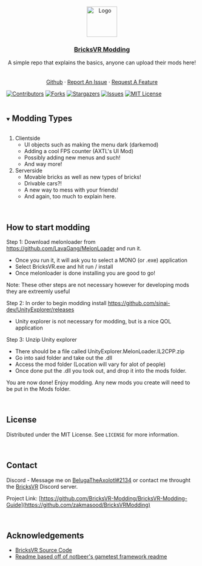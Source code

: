 <!--
This README.md template was NOT orginally created by me(notbeer)! This is a fork of:
https://github.com/othneildrew/Best-README-Template
-->


<!-- PROJECT LOGO -->
<br />
<p align="center">
<a href="https://github.com/BricksVR-Modding/BricksVR-Modding-Guide">
    <img src="https://avatars.githubusercontent.com/u/94014912?s=200&v=4" alt="Logo" width="80" height="80">
  </a>
  <h3 align="center"><u>BricksVR Modding</u></h3>

  <p align="center">
    A simple repo that explains the basics, anyone can upload their mods here!
    <br />
    <br />
    <br />
    <a href="https://github.com/BricksVR-Modding/BricksVR-Modding-Guide">Github</a>
    ·
    <a href="https://github.com/BricksVR-Modding/BricksVR-Modding-Guide/issues">Report An Issue</a>
    ·
    <a href="https://github.com/BricksVR-Modding/BricksVR-Modding-Guide/issues">Request A Feature</a>
  </p>
</p>

  [![Contributors][contributors-shield]][contributors-url]
  [![Forks][forks-shield]][forks-url]
  [![Stargazers][stars-shield]][stars-url]
  [![Issues][issues-shield]][issues-url]
  [![MIT License][license-shield]][license-url]

<!-- TABLE OF CONTENTS -->
<details open="open">
  <summary><h2 style="display: inline-block">Modding Types</h2></summary>
  <ol>
    <li>
      <a>Clientside</a>
       <ul>
        <li><a>UI objects such as making the menu dark (darkemod)</a></li>
       </ul>
       <ul>
        <li><a>Adding a cool FPS counter (AXTL's UI Mod)</a></li>
       </ul>
       <ul>
        <li><a>Possibly adding new menus and such!</a></li>
       </ul>
       <ul>
        <li><a>And way more!</a></li>
       </ul>
    </li>
    <li>
      <a>Serverside</a>
       <ul>
        <li><a>Movable bricks as well as new types of bricks!</a></li>
       </ul>
       <ul>
        <li><a>Drivable cars?!</a></li>
       </ul>
       <ul>
        <li><a>A new way to mess with your friends!</a></li>
       </ul>
       <ul>
        <li><a>And again, too much to explain here.</a></li>
       </ul>
    </li>
  </ol>
</details>

<!-- ABOUT THE PROJECT -->
<br />

## How to start modding

Step 1: Download melonloader from https://github.com/LavaGang/MelonLoader and run it.
 - Once you run it, it will ask you to select a MONO (or .exe) application
 - Select BricksVR.exe and hit run / install
 - Once melonloader is done installing you are good to go!

Note: These other steps are not necessary however for developing mods they are extreemly useful

Step 2: In order to begin modding install https://github.com/sinai-dev/UnityExplorer/releases
 - Unity explorer is not necessary for modding, but is a nice QOL application

Step 3: Unzip Unity explorer
 - There should be a file called UnityExplorer.MelonLoader.IL2CPP.zip 
 - Go into said folder and take out the .dll
 - Access the mod folder (Location will vary for alot of people)
 - Once done put the .dll you took out, and drop it into the mods folder.
 
You are now done! Enjoy modding.
Any new mods you create will need to be put in the Mods folder.

<!-- LICENSE -->
<br />

## License

Distributed under the MIT License. See `LICENSE` for more information.



<!-- CONTACT -->
<br />

## Contact

Discord - Message me on [BelugaTheAxolotl#2134](https://discordapp.com/users/566770844286844953/) or contact me throught the [BricksVR](https://discord.gg/smD8uxHjxU) Discord server.

Project Link: [https://github.com/BricksVR-Modding/BricksVR-Modding-Guide](https://github.com/zakmasood/BricksVRModding)

<br />

## Acknowledgements

* [BricksVR Source Code](https://github.com/d12/bricksvr-game)
* [Readme based off of notbeer's gametest framework readme](https://github.com/notbeer/Gametest-API-Wrapper)

[contributors-shield]: https://img.shields.io/github/contributors/zakmasood/BricksVRModding.svg?style=for-the-badge
[contributors-url]: https://github.com/zakmasood/BricksVRModding/graphs/contributors
[forks-shield]: https://img.shields.io/github/forks/zakmasood/BricksVRModding.svg?style=for-the-badge
[forks-url]: https://github.com/https://github.com/zakmasood/BricksVRModding/network/members
[stars-shield]: https://img.shields.io/github/stars/zakmasood/BricksVRModding.svg?style=for-the-badge
[stars-url]: https://github.com/zakmasood/BricksVRModdingstargazers
[issues-shield]: https://img.shields.io/github/issues/zakmasood/BricksVRModding.svg?style=for-the-badge
[issues-url]: https://github.com/zakmasood/BricksVRModding
[license-shield]: https://img.shields.io/github/license/zakmasood/BricksVRModding.svg?style=for-the-badge
[license-url]: https://github.com/zakmasood/BricksVRModding/blob/main/LICENSE
